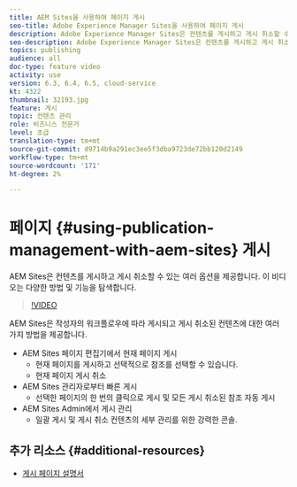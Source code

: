 ```yaml
---
title: AEM Sites을 사용하여 페이지 게시
seo-title: Adobe Experience Manager Sites을 사용하여 페이지 게시
description: Adobe Experience Manager Sites은 컨텐츠를 게시하고 게시 취소할 수 있는 여러 옵션을 제공합니다. 이 비디오는 다양한 방법 및 기능을 탐색합니다.
seo-description: Adobe Experience Manager Sites은 컨텐츠를 게시하고 게시 취소할 수 있는 여러 옵션을 제공합니다. 이 비디오는 다양한 방법 및 기능을 탐색합니다.
topics: publishing
audience: all
doc-type: feature video
activity: use
version: 6.3, 6.4, 6.5, cloud-service
kt: 4322
thumbnail: 32193.jpg
feature: 게시
topic: 컨텐츠 관리
role: 비즈니스 전문가
level: 초급
translation-type: tm+mt
source-git-commit: d9714b9a291ec3ee5f3dba9723de72bb120d2149
workflow-type: tm+mt
source-wordcount: '171'
ht-degree: 2%

---
```



# 페이지 {#using-publication-management-with-aem-sites} 게시

AEM Sites은 컨텐츠를 게시하고 게시 취소할 수 있는 여러 옵션을 제공합니다. 이 비디오는 다양한 방법 및 기능을 탐색합니다.

>[!VIDEO](https://video.tv.adobe.com/v/32193?quality=12&learn=on)

AEM Sites은 작성자의 워크플로우에 따라 게시되고 게시 취소된 컨텐츠에 대한 여러 가지 방법을 제공합니다.

* AEM Sites 페이지 편집기에서 현재 페이지 게시
   * 현재 페이지를 게시하고 선택적으로 참조를 선택할 수 있습니다.
   * 현재 페이지 게시 취소
* AEM Sites 관리자로부터 빠른 게시
   * 선택한 페이지의 한 번의 클릭으로 게시 및 모든 게시 취소된 참조 자동 게시
* AEM Sites Admin에서 게시 관리
   * 일괄 게시 및 게시 취소 컨텐츠의 세부 관리를 위한 강력한 콘솔.

## 추가 리소스 {#additional-resources}

* [게시 페이지 설명서](https://docs.adobe.com/content/help/en/experience-manager-65/authoring/authoring/publishing-pages.html)
